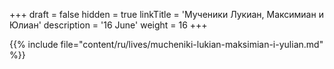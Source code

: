 +++
draft = false
hidden = true
linkTitle = 'Мученики Лукиан, Максимиан и Юлиан'
description = '16 June'
weight = 16
+++

{{% include file="content/ru/lives/mucheniki-lukian-maksimian-i-yulian.md" %}}

